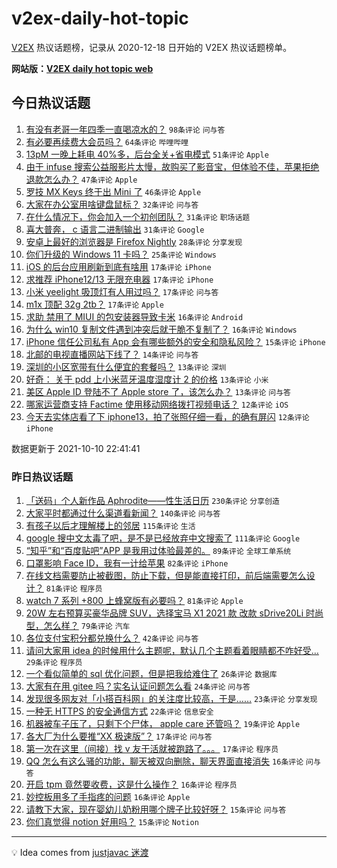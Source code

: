 # v2ex-daily-hot-topic

[V2EX](https://www.v2ex.com/) 热议话题榜，记录从 2020-12-18 日开始的 V2EX 热议话题榜单。

**网站版：[V2EX daily hot topic web](https://boojack.github.io/v2ex-daily-hot-topic-web/)**

## 今日热议话题

<!-- TODAY BEGIN -->

1. [有没有老哥一年四季一直喝凉水的？](https://www.v2ex.com/t/806853) `98条评论` `问与答`
1. [有必要再续费大会员吗？](https://www.v2ex.com/t/806822) `64条评论` `哔哩哔哩`
1. [13pM 一晚上耗电 40%多，后台全关+省电模式](https://www.v2ex.com/t/806801) `51条评论` `Apple`
1. [由于 infuse 搜索公益服影片太慢，故购买了影音宝，但体验不佳，苹果拒绝退款怎么办？](https://www.v2ex.com/t/806819) `47条评论` `Apple`
1. [罗技 MX Keys 终于出 Mini 了](https://www.v2ex.com/t/806799) `46条评论` `Apple`
1. [大家在办公室用啥键盘鼠标？](https://www.v2ex.com/t/806808) `32条评论` `问与答`
1. [在什么情况下，你会加入一个初创团队？](https://www.v2ex.com/t/806815) `31条评论` `职场话题`
1. [喜大普奔， c 语言二进制输出](https://www.v2ex.com/t/806816) `31条评论` `Google`
1. [安卓上最好的浏览器是 Firefox Nightly](https://www.v2ex.com/t/806872) `28条评论` `分享发现`
1. [你们升级的 Windows 11 卡吗？](https://www.v2ex.com/t/806890) `25条评论` `Windows`
1. [iOS 的后台应用刷新到底有啥用](https://www.v2ex.com/t/806896) `17条评论` `iPhone`
1. [求推荐 iPhone12/13 无限充电器](https://www.v2ex.com/t/806889) `17条评论` `iPhone`
1. [小米 yeelight 吸顶灯有人用过吗？](https://www.v2ex.com/t/806887) `17条评论` `问与答`
1. [m1x 顶配 32g 2tb？](https://www.v2ex.com/t/806858) `17条评论` `Apple`
1. [求助 禁用了 MIUI 的包安装器导致卡米](https://www.v2ex.com/t/806881) `16条评论` `Android`
1. [为什么 win10 复制文件遇到冲突后就干脆不复制了？](https://www.v2ex.com/t/806871) `16条评论` `Windows`
1. [iPhone 信任公司私有 App 会有哪些额外的安全和隐私风险？](https://www.v2ex.com/t/806820) `15条评论` `iPhone`
1. [北邮的电视直播网站下线了？](https://www.v2ex.com/t/806814) `14条评论` `问与答`
1. [深圳的小区宽带有什么便宜的套餐吗？](https://www.v2ex.com/t/806884) `13条评论` `深圳`
1. [好奇： 关于 pdd 上小米蓝牙温度湿度计 2 的价格](https://www.v2ex.com/t/806832) `13条评论` `小米`
1. [美区 Apple ID 登陆不了 Apple store 了，该怎么办？](https://www.v2ex.com/t/806798) `13条评论` `问与答`
1. [哪家运营商支持 Factime 使用移动网络拨打视频电话？](https://www.v2ex.com/t/806880) `12条评论` `iOS`
1. [今天去实体店看了下 iphone13，拍了张照仔细一看，的确有屏闪](https://www.v2ex.com/t/806846) `12条评论` `iPhone`

数据更新于 2021-10-10 22:41:41

<!-- TODAY END -->

### 昨日热议话题

<!-- YESTERDAY BEGIN -->

1. [「送码」个人新作品 Aphrodite——性生活日历](https://www.v2ex.com/t/806679) `230条评论` `分享创造`
1. [大家平时都通过什么渠道看新闻？](https://www.v2ex.com/t/806590) `140条评论` `问与答`
1. [有孩子以后才理解楼上的邻居](https://www.v2ex.com/t/806683) `115条评论` `生活`
1. [google 搜中文太毒了吧，是不是已经放弃中文搜索了](https://www.v2ex.com/t/806592) `111条评论` `Google`
1. [“知乎”和“百度贴吧”APP 是我用过体验最差的。](https://www.v2ex.com/t/806624) `89条评论` `全球工单系统`
1. [口罩影响 Face ID，我有一计给苹果](https://www.v2ex.com/t/806566) `82条评论` `iPhone`
1. [在线文档需要防止被截图，防止下载，但是能直接打印，前后端需要怎么设计？](https://www.v2ex.com/t/806677) `81条评论` `程序员`
1. [watch 7 系列 +800 上蜂窝版有必要吗？](https://www.v2ex.com/t/806595) `81条评论` `Apple`
1. [20W 左右预算买豪华品牌 SUV，选择宝马 X1 2021 款 改款 sDrive20Li 时尚型，怎么样？](https://www.v2ex.com/t/806608) `79条评论` `汽车`
1. [各位支付宝积分都兑换什么？](https://www.v2ex.com/t/806565) `42条评论` `问与答`
1. [请问大家用 idea 的时候用什么主题呢，默认几个主题看着眼睛都不咋好受…](https://www.v2ex.com/t/806688) `29条评论` `程序员`
1. [一个看似简单的 sql 优化问题，但是把我给难住了](https://www.v2ex.com/t/806668) `26条评论` `数据库`
1. [大家有在用 gitee 吗？实名认证问题怎么看](https://www.v2ex.com/t/806698) `24条评论` `问与答`
1. [发现很多网友对「小搭百科网」的关注度比较高，于是……](https://www.v2ex.com/t/806684) `23条评论` `分享发现`
1. [一种无 HTTPS 的安全通信方式](https://www.v2ex.com/t/806753) `22条评论` `信息安全`
1. [机器被车子压了，只剩下个尸体， apple care 还管吗？](https://www.v2ex.com/t/806574) `19条评论` `Apple`
1. [各大厂为什么要推“XX 极速版”？](https://www.v2ex.com/t/806730) `17条评论` `问与答`
1. [第一次在这里（间接）找 v 友干活就被跑路了。。。](https://www.v2ex.com/t/806616) `17条评论` `程序员`
1. [QQ 怎么有这么骚的功能，聊天被双向删除，聊天界面直接消失](https://www.v2ex.com/t/806741) `16条评论` `问与答`
1. [开启 tpm 竟然要收费，这是什么操作？](https://www.v2ex.com/t/806682) `16条评论` `程序员`
1. [妙控板用多了手指疼的问题](https://www.v2ex.com/t/806652) `16条评论` `Apple`
1. [请教下大家，现在婴幼儿奶粉用哪个牌子比较好呀？](https://www.v2ex.com/t/806746) `15条评论` `问与答`
1. [你们真觉得 notion 好用吗？](https://www.v2ex.com/t/806673) `15条评论` `Notion`

<!-- YESTERDAY END -->

---

💡 Idea comes from [justjavac 迷渡](https://github.com/justjavac/)
